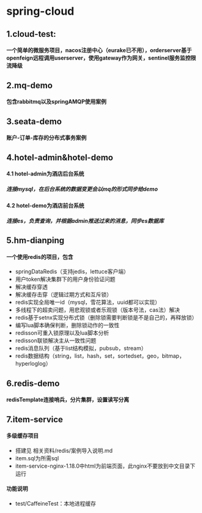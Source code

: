 # spring-cloud
## 1.cloud-test: 
#### 一个简单的微服务项目，nacos注册中心（eurake已不用），orderserver基于openfeign远程调用userserver，使用gateway作为网关，sentinel服务监控限流降级
## 2.mq-demo
#### 包含rabbitmq以及springAMQP使用案例
## 3.seata-demo
#### 账户-订单-库存的分布式事务案例
## 4.hotel-admin&hotel-demo
#### 4.1 hotel-admin为酒店后台系统
##### 连接mysql，在后台系统的数据变更会以mq的形式同步给demo
#### 4.2 hotel-demo为酒店前台系统
##### 连接es，负责查询，并根据admin推送过来的消息，同步es数据库
## 5.hm-dianping
#### 一个使用redis的项目，包含
- springDataRedis（支持jedis，lettuce客户端）
- 用户token解决集群下的用户身份验证问题
- 解决缓存穿透
- 解决缓存击穿（逻辑过期方式和互斥锁）
- redis实现全局唯一id（mysql，雪花算法，uuid都可以实现）
- 多线程下的超卖问题，用悲观锁或者乐观锁（版本号法，cas法）解决
- redis基于setnx实现分布式锁（删除锁需要判断锁是不是自己的，再释放锁）
- 编写lua脚本确保判断，删除锁动作的一致性
- redisson可重入锁原理以及lua脚本分析
- redisson联锁解决主从一致性问题
- redis消息队列（基于list结构模拟，pubsub，stream）
- redis数据结构（string，list，hash，set，sortedset，geo，bitmap，hyperloglog）

## 6.redis-demo
#### redisTemplate连接哨兵，分片集群，设置读写分离

## 7.item-service
#### 多级缓存项目
- 搭建见 相关资料/redis/案例导入说明.md
- item.sql为所需sql
- item-service-nginx-1.18.0中html为前端页面，此nginx不要放到中文目录下运行

#### 功能说明
- test/CaffeineTest：本地进程缓存